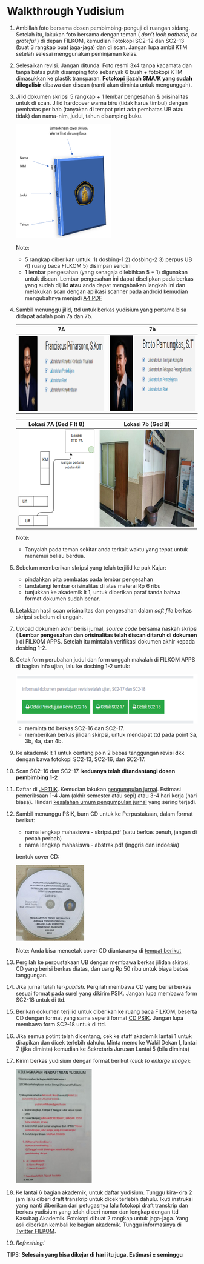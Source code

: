 # Walkthrough Yudisium

1. Ambillah foto bersama dosen pembimbing-penguji di ruangan sidang. Setelah
   itu, lakukan foto bersama dengan teman ( _don’t look pathetic, be grateful_ )
   di depan FILKOM, kemudian Fotokopi SC2-12 dan SC2-13 (buat 3 rangkap buat
   jaga-jaga) dan di scan. Jangan lupa ambil KTM setelah selesai menggunakan
   peminjaman kelas.

2. Selesaikan revisi. Jangan ditunda. Foto resmi 3x4 tanpa kacamata dan tanpa
   batas putih disamping foto sebanyak 6 buah + fotokopi KTM dimasukkan ke
   plastik transparan. **Fotokopi ijazah SMA/K yang sudah dilegalisir** dibawa
   dan discan (nanti akan diminta untuk mengunggah).

3. Jilid dokumen skripsi 5 rangkap + 1 lembar pengesahan & orisinalitas untuk di
   scan. Jilid hardcover warna biru (tidak harus timbul) dengan pembatas per bab
   (tanyakan di tempat print ada pembatas UB atau tidak) dan nama-nim, judul,
   tahun disamping buku.
    
    <img src="img/cover.png" width="250" height="300">

    Note:
    - 5 rangkap diberikan untuk: 1) dosbing-1 2) dosbing-2 3) perpus UB 4) ruang
      baca FILKOM 5) disimpan sendiri
    - 1 lembar pengesahan (yang senagaja dilebihkan 5 + 1) digunakan untuk
      discan. Lembar pengesahan ini dapat diselipkan pada berkas yang sudah
      dijilid **atau** anda dapat mengabaikan langkah ini dan melakukan scan
      dengan aplikasi scanner pada android kemudian mengubahnya menjadi [A4
      PDF](howto.md#mengganti-gambar-hasil-scanner-ke-a4-pdf)

4. Sambil menunggu jilid, ttd untuk berkas yudisium yang pertama bisa didapat adalah
    poin 7a dan 7b.

    7A                        |  7b
   :-------------------------:|:-------------------------:
   <img src="/img/pe-ttd-7a.png" width="400" height="200"> |  <img src="/img/pe-ttd-7b.png" width="400" height="200">

    Lokasi 7A (Ged F lt 8)   |  Lokasi 7b (Ged B)
   :-------------------------:|:-------------------------:
   <img src="/img/lokasi-7a.png" width="200" height="256"> |  <img src="/img/lokasi-7b.jpg" width="250" height="256">


    Note:
    - Tanyalah pada teman sekitar anda terkait waktu yang tepat untuk menemui
      beliau berdua.

5. Sebelum memberikan skripsi yang telah terjilid ke pak Kajur:
   - pindahkan pita pembatas pada lembar pengesahan
   - tandatangi lembar orisinalitas di atas materai Rp 6 ribu
   - tunjukkan ke akademik lt 1, untuk diberikan paraf tanda bahwa format
    dokumen sudah benar.

6. Letakkan hasil scan orisinalitas dan pengesahan dalam _soft file_ berkas
   skripsi sebelum di unggah.

7. Upload dokumen akhir berisi jurnal, _source code_ bersama naskah
   skripsi ( **Lembar pengesahan dan orisinalitas telah discan ditaruh di
   dokumen** ) di FILKOM APPS. Setelah itu mintalah verifikasi dokumen akhir
   kepada dosbing 1-2.

8. Cetak form perubahan judul dan form unggah makalah di FILKOM APPS di bagian
   info ujian, lalu ke dosbing 1-2 untuk:
   
   <img src="/img/print-sc-16-17.png" width="700" height="130">

   - meminta ttd berkas SC2-16 dan SC2-17.
   - memberikan berkas jilidan skirpsi, untuk mendapat ttd pada point 3a, 3b,
     4a, dan 4b.

9. Ke akademik lt 1 untuk centang poin 2 bebas tanggungan revisi dkk dengan bawa
   fotokopi SC2-13, SC2-16, dan SC2-17.

10. Scan SC2-16 dan SC2-17. **keduanya telah  ditandantangi dosen pembimbing 1-2**

11. Daftar di
    [J-PTIIK](http://j-ptiik.ub.ac.id/index.php/j-ptiik/user/register). Kemudian
    lakukan [pengumpulan jurnal](panduan-unggah-jurnal.md). Estimasi pemeriksaan
    1-4 Jam (akhir semester atau sepi) atau 3-4 hari kerja (hari biasa). Hindari
    [kesalahan umum pengumpulan jurnal](kesalahan-umum.md#mengumpulkan-jurnal)
    yang sering terjadi.

12. Sambil menunggu PSIK, burn CD untuk ke Perpustakaan, dalam format berikut:
    - nama lengkap mahasiswa - skripsi.pdf (satu berkas penuh, jangan di pecah perbab)
    - nama lengkap mahasiswa - abstrak.pdf (inggris dan indoesia)

    bentuk cover CD:
    
    <img src="/img/cover-cd.jpg" width="180" height="200">

    Note: Anda bisa mencetak cover CD diantaranya di [tempat berikut](howto.md#rekomendasi-tempat)

13. Pergilah ke perpustakaan UB dengan membawa berkas jilidan skirpsi, CD yang
    berisi berkas diatas, dan uang Rp 50 ribu untuk biaya bebas tanggungan.

14. Jika jurnal telah ter-_publish_. Pergilah membawa CD yang berisi berkas
    sesuai format pada surel yang dikirim PSIK. Jangan lupa membawa form SC2-18
    untuk di ttd.

15. Berikan dokumen terjilid untuk diberikan ke ruang baca FILKOM, beserta CD
    dengan format yang sama seperti format [CD PSIK](panduan-unggah-jurnal.md).
    Jangan lupa membawa form SC2-18 untuk di ttd.

16. Jika semua potint telah dicentang, cek ke staff akademik lantai 1 untuk
    dirapikan dan dicek terlebih dahulu. Minta memo ke Wakil Dekan I, lantai 7
    (jika diminta) kemudian ke Sekretaris Jurusan Lantai 5 (bila diminta)

17. Kirim berkas yudisium dengan format berikut (*click to enlarge image*):

    <img src="/img/pengumpulan-akhir.png" width="200" height="300">

18. Ke lantai 6 bagian akademik, untuk daftar yudisium. Tunggu kira-kira 2 jam lalu
    diberi draft transkrip untuk dicek terlebih dahulu. Ikuti instruksi yang nanti
    diberikan dari petugasnya lalu fotokopi draft transkrip dan berkas yudisium yang
    telah diberi nomor dan lengkap dengan ttd Kasubag Akademik. Fotokopi dibuat 2
    rangkap untuk jaga-jaga. Yang asli diberkan kembali ke bagian akademik. Tunggu
    informasinya di [Twitter FILKOM](https://twitter.com/filkomUB).

19. _Refreshing!_

TIPS: **Selesain yang bisa dikejar di hari itu juga. Estimasi ± seminggu**


